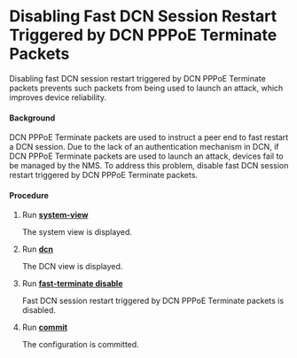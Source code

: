 Disabling Fast DCN Session Restart Triggered by DCN PPPoE Terminate Packets
===========================================================================

Disabling fast DCN session restart triggered by DCN PPPoE Terminate packets prevents such packets from being used to launch an attack, which improves device reliability.

#### Background

DCN PPPoE Terminate packets are used to instruct a peer end to fast restart a DCN session. Due to the lack of an authentication mechanism in DCN, if DCN PPPoE Terminate packets are used to launch an attack, devices fail to be managed by the NMS. To address this problem, disable fast DCN session restart triggered by DCN PPPoE Terminate packets.


#### Procedure

1. Run [**system-view**](cmdqueryname=system-view)
   
   
   
   The system view is displayed.
2. Run [**dcn**](cmdqueryname=dcn)
   
   
   
   The DCN view is displayed.
3. Run [**fast-terminate disable**](cmdqueryname=fast-terminate+disable)
   
   
   
   Fast DCN session restart triggered by DCN PPPoE Terminate packets is disabled.
4. Run [**commit**](cmdqueryname=commit)
   
   
   
   The configuration is committed.